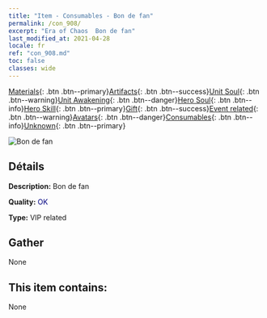 ```yaml
---
title: "Item - Consumables - Bon de fan"
permalink: /con_908/
excerpt: "Era of Chaos  Bon de fan"
last_modified_at: 2021-04-28
locale: fr
ref: "con_908.md"
toc: false
classes: wide
---
```

 [Materials](/ItemsFR/){: .btn .btn--primary}[Artifacts](/ItemsFR/Artifacts/){: .btn .btn--success}[Unit Soul](/ItemsFR/UnitSoul/){: .btn .btn--warning}[Unit Awakening](/ItemsFR/UnitAwakening/){: .btn .btn--danger}[Hero Soul](/ItemsFR/HeroSoul/){: .btn .btn--info}[Hero Skill](/ItemsFR/HeroSkill/){: .btn .btn--primary}[Gift](/ItemsFR/Gift/){: .btn .btn--success}[Event related](/ItemsFR/Events/){: .btn .btn--warning}[Avatars](/ItemsFR/Avatars/){: .btn .btn--danger}[Consumables](/ItemsFR/Consumables/){: .btn .btn--info}[Unknown](/ItemsFR/Unknown/){: .btn .btn--primary}

 ![Bon de fan](/images/t/i_120.png)

## Détails
 **Description:** Bon de fan

 **Quality:** <span style="color: #000080">OK</span>

 **Type:** VIP related

## Gather

  None

## This item contains:

  None

